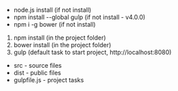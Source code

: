 * node.js install (if not install)
* npm install --global gulp (if not install - v4.0.0)
* npm i -g bower (if not install)

1. npm install (in the project folder)
2. bower install (in the project folder)
3. gulp (default task to start project, http://localhost:8080)

*  src - source files
*  dist - public files
*  gulpfile.js - project tasks
